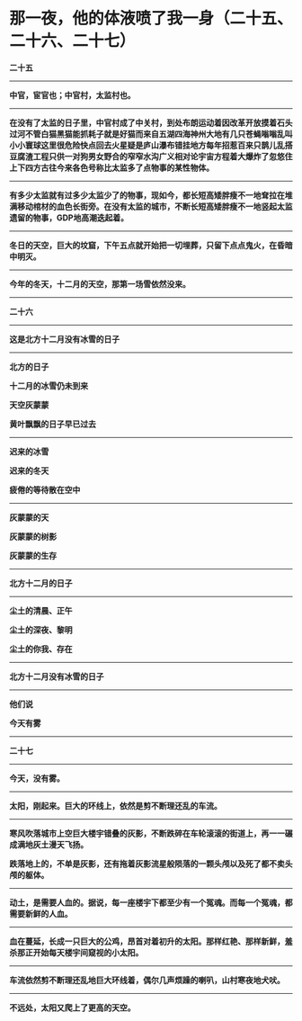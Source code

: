 那一夜，他的体液喷了我一身（二十五、二十六、二十七）
====



**二十五**

** **

**中官，宦官也；中官村，太监村也。**

** **

**在没有了太监的日子里，中官村成了中关村，到处布朗运动着因改革开放摸着石头过河不管白猫黑猫能抓耗子就是好猫而来自五湖四海神州大地有几只苍蝇嗡嗡乱叫小小寰球这里很危险快点回去火星疑是庐山瀑布错挂地方每年招惹百来只鹊儿乱搭豆腐渣工程只供一对狗男女野合的窄窄水沟广义相对论宇宙方程着大爆炸了忽悠住上下四方古往今来各色号称比太监多了点物事的某性物体。**

** **

**有多少太监就有过多少太监少了的物事，现如今，都长短高矮胖瘦不一地耷拉在堆满移动棺材的血色长街旁。在没有太监的城市，不断长短高矮胖瘦不一地竖起太监遗留的物事，GDP地高潮迭起着。**

** **

**冬日的天空，巨大的坟窟，下午五点就开始把一切埋葬，只留下点点鬼火，在昏暗中明灭。**

** **

**今年的冬天，十二月的天空，那第一场雪依然没来。**

** **

**二十六**

** **

**这是北方十二月没有冰雪的日子**

** **

**北方的日子**

**十二月的冰雪仍未到来**

**天空灰蒙蒙**

**黄叶飘飘的日子早已过去**

** **

**迟来的冰雪**

**迟来的冬天**

**疲倦的等待散在空中**

** **

**灰蒙蒙的天**

**灰蒙蒙的树影**

**灰蒙蒙的生存**

** **

**北方十二月的日子**

** **

**尘土的清晨、正午**

**尘土的深夜、黎明**

**尘土的你我、存在**

** **

**北方十二月没有冰雪的日子**

** **

**他们说**

**今天有雾**

** **

**二十七**

** **

**今天，没有雾。**

** **

**太阳，刚起来。巨大的环线上，依然是剪不断理还乱的车流。**

** **

**寒风吹落城市上空巨大楼宇错叠的灰影，不断跌碎在车轮滚滚的街道上，再一一碾成满地灰土漫天飞扬。**

**跌落地上的，不单是灰影，还有拖着灰影流星般陨落的一颗头颅以及死了都不卖头颅的躯体。**

** **

**动土，是需要人血的。据说，每一座楼宇下都至少有一个冤魂。而每一个冤魂，都需要新鲜的人血。**

** **

**血在蔓延，长成一只巨大的公鸡，昂首对着初升的太阳。那样红艳、那样新鲜，羞杀那正开始每天楼宇间窥视的小太阳。**

** **

**车流依然剪不断理还乱地巨大环线着，偶尔几声烦躁的喇叭，山村寒夜地犬吠。**

** **

**不远处，太阳又爬上了更高的天空。**
